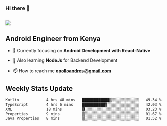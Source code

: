 ### Hi there 👋
<h2 align="left"><img src="https://readme-typing-svg.herokuapp.com?color=000000&lines=I'm+Andrew+Opollo😊;Welcome+to+my+Github😜"> </h2>

## Android Engineer from Kenya


- 🌱 Currently focusing on **Android Development with React-Native**

- 🔭 Also learning **NodeJs** for Backend Development

- 📫 How to reach me **opolloandres@gmail.com**


## Weekly Stats Update
<!--START_SECTION:waka-->

```txt
Kotlin            4 hrs 48 mins   ████████████▒░░░░░░░░░░░░   49.34 %
TypeScript        4 hrs 6 mins    ██████████▓░░░░░░░░░░░░░░   42.03 %
XML               18 mins         ▓░░░░░░░░░░░░░░░░░░░░░░░░   03.23 %
Properties        9 mins          ▒░░░░░░░░░░░░░░░░░░░░░░░░   01.67 %
Java Properties   8 mins          ▒░░░░░░░░░░░░░░░░░░░░░░░░   01.52 %
```

<!--END_SECTION:waka-->



